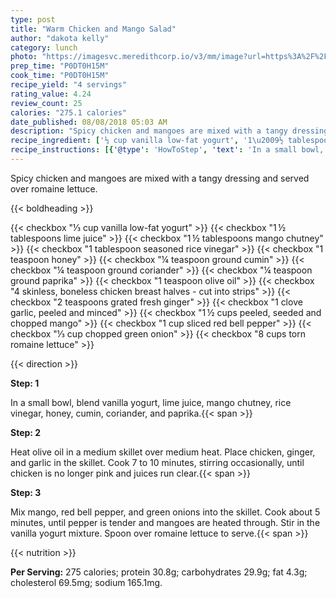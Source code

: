 ```yaml
---
type: post
title: "Warm Chicken and Mango Salad"
author: "dakota kelly"
category: lunch
photo: "https://imagesvc.meredithcorp.io/v3/mm/image?url=https%3A%2F%2Fimages.media-allrecipes.com%2Fuserphotos%2F28252.jpg"
prep_time: "P0DT0H15M"
cook_time: "P0DT0H15M"
recipe_yield: "4 servings"
rating_value: 4.24
review_count: 25
calories: "275.1 calories"
date_published: 08/08/2018 05:03 AM
description: "Spicy chicken and mangoes are mixed with a tangy dressing and served over romaine lettuce."
recipe_ingredient: ['⅓ cup vanilla low-fat yogurt', '1\u2009½ tablespoons lime juice', '1\u2009½ tablespoons mango chutney', '1 tablespoon seasoned rice vinegar', '1 teaspoon honey', '¼ teaspoon ground cumin', '¼ teaspoon ground coriander', '¼ teaspoon ground paprika', '1 teaspoon olive oil', '4 skinless, boneless chicken breast halves - cut into strips', '2 teaspoons grated fresh ginger ', '1 clove garlic, peeled and minced', '1\u2009½ cups peeled, seeded and chopped mango', '1 cup sliced red bell pepper', '⅓ cup chopped green onion', '8 cups torn romaine lettuce']
recipe_instructions: [{'@type': 'HowToStep', 'text': 'In a small bowl, blend vanilla yogurt, lime juice, mango chutney, rice vinegar, honey, cumin, coriander, and paprika.\n'}, {'@type': 'HowToStep', 'text': 'Heat olive oil in a medium skillet over medium heat. Place chicken, ginger, and garlic in the skillet. Cook 7 to 10 minutes, stirring occasionally, until chicken is no longer pink and juices run clear.\n'}, {'@type': 'HowToStep', 'text': 'Mix mango, red bell pepper, and green onions into the skillet. Cook about 5 minutes, until pepper is tender and mangoes are heated through. Stir in the vanilla yogurt mixture. Spoon over romaine lettuce to serve.\n'}]
---
```


Spicy chicken and mangoes are mixed with a tangy dressing and served over romaine lettuce. 

{{< boldheading >}}

{{< checkbox "⅓ cup vanilla low-fat yogurt" >}}
{{< checkbox "1 ½ tablespoons lime juice" >}}
{{< checkbox "1 ½ tablespoons mango chutney" >}}
{{< checkbox "1 tablespoon seasoned rice vinegar" >}}
{{< checkbox "1 teaspoon honey" >}}
{{< checkbox "¼ teaspoon ground cumin" >}}
{{< checkbox "¼ teaspoon ground coriander" >}}
{{< checkbox "¼ teaspoon ground paprika" >}}
{{< checkbox "1 teaspoon olive oil" >}}
{{< checkbox "4  skinless, boneless chicken breast halves - cut into strips" >}}
{{< checkbox "2 teaspoons grated fresh ginger" >}}
{{< checkbox "1 clove garlic, peeled and minced" >}}
{{< checkbox "1 ½ cups peeled, seeded and chopped mango" >}}
{{< checkbox "1 cup sliced red bell pepper" >}}
{{< checkbox "⅓ cup chopped green onion" >}}
{{< checkbox "8 cups torn romaine lettuce" >}}


{{< direction >}}

**Step: 1**

In a small bowl, blend vanilla yogurt, lime juice, mango chutney, rice vinegar, honey, cumin, coriander, and paprika.{{< span >}}

**Step: 2**

Heat olive oil in a medium skillet over medium heat. Place chicken, ginger, and garlic in the skillet. Cook 7 to 10 minutes, stirring occasionally, until chicken is no longer pink and juices run clear.{{< span >}}

**Step: 3**

Mix mango, red bell pepper, and green onions into the skillet. Cook about 5 minutes, until pepper is tender and mangoes are heated through. Stir in the vanilla yogurt mixture. Spoon over romaine lettuce to serve.{{< span >}}

{{< nutrition >}}

**Per Serving:** 275 calories; protein 30.8g; carbohydrates 29.9g; fat 4.3g; cholesterol 69.5mg; sodium 165.1mg.